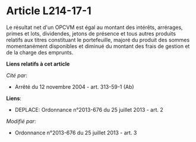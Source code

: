 # Article L214-17-1

Le résultat net d'un      OPCVM est égal au montant des intérêts, arrérages, primes et lots, dividendes, jetons de présence
et tous autres produits relatifs aux titres constituant le portefeuille, majoré du produit des sommes momentanément
disponibles et diminué du montant des frais de gestion et de la charge des emprunts.

**Liens relatifs à cet article**

_Cité par_:

  - Arrêté du 12 novembre 2004 - art. 313-59-1 (Ab)

**Liens**:

  - DEPLACE: Ordonnance n°2013-676 du 25 juillet 2013 - art. 2

_Modifié par_:

  - Ordonnance n°2013-676 du 25 juillet 2013 - art. 3
